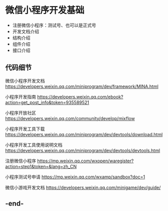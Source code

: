 
# 微信小程序开发基础
- 注册微信小程序：测试号、也可以是正式号
- 开发文档介绍
- 结构介绍
- 组件介绍
- 接口介绍

## 代码细节
微信小程序开发文档 
https://developers.weixin.qq.com/miniprogram/dev/framework/MINA.html

小程序开发指南 
https://developers.weixin.qq.com/ebook?action=get_post_info&token=935589521

小程序开放社区 
https://developers.weixin.qq.com/community/develop/mixflow

小程序开发工具下载 
https://developers.weixin.qq.com/miniprogram/dev/devtools/download.html

小程序开发工具使用说明文档 
https://developers.weixin.qq.com/miniprogram/dev/devtools/devtools.html

注册微信小程序 
https://mp.weixin.qq.com/wxopen/waregister?action=step1&token=&lang=zh_CN

小程序测试号申请 
https://mp.weixin.qq.com/wxamp/sandbox?doc=1

微信小游戏开发文档 
https://developers.weixin.qq.com/minigame/dev/guide/

## -end-

